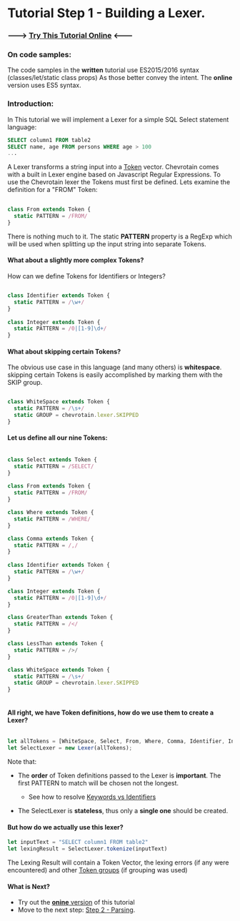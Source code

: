# Tutorial Step 1 - Building a Lexer.

### ---> [Try This Tutorial Online](http://sap.github.io/chevrotain/playground/?example=tutorial%20lexer) <---


### On code samples:
The code samples in the **written** tutorial use ES2015/2016 syntax (classes/let/static class props)
As those better convey the intent. The **online** version uses ES5 syntax.


### Introduction:
In This tutorial we will implement a Lexer for a simple SQL Select statement language:
 ```SQL
 SELECT column1 FROM table2
 SELECT name, age FROM persons WHERE age > 100
 ...
```

A Lexer transforms a string input into a [Token](https://github.com/SAP/chevrotain/blob/master/src/scan/tokens_public.ts#L61) vector.
Chevrotain comes with a built in Lexer engine based on Javascript Regular Expressions.
To use the Chevrotain lexer the Tokens must first be defined.
Lets examine the definition for a "FROM" Token:
 
```Typescript
 
class From extends Token {
  static PATTERN = /FROM/  
}
```
 
There is nothing much to it. The static **PATTERN** property is a RegExp which will be used when splitting up the input string
into separate Tokens.
 
 
#### What about a slightly more complex Tokens? 

How can we define Tokens for Identifiers or Integers?
 
```Typescript

class Identifier extends Token {
  static PATTERN = /\w+/  
}
 
class Integer extends Token {
  static PATTERN = /0|[1-9]\d+/  
}
```


#### What about skipping certain Tokens? 
The obvious use case in this language (and many others) is **whitespace**. skipping certain Tokens is easily
accomplished by marking them with the SKIP group.

```Typescript

class WhiteSpace extends Token {
  static PATTERN = /\s+/
  static GROUP = chevrotain.lexer.SKIPPED
}
```


#### Let us define all our nine Tokens:

```Typescript
 
class Select extends Token {
  static PATTERN = /SELECT/  
}
      
class From extends Token {
  static PATTERN = /FROM/  
}

class Where extends Token {
  static PATTERN = /WHERE/  
}

class Comma extends Token {
  static PATTERN = /,/  
}
  
class Identifier extends Token {
  static PATTERN = /\w+/  
}

class Integer extends Token {
  static PATTERN = /0|[1-9]\d+/  
}

class GreaterThan extends Token {
  static PATTERN = /</  
}

class LessThan extends Token {
  static PATTERN = />/  
}

class WhiteSpace extends Token {
  static PATTERN = /\s+/
  static GROUP = chevrotain.lexer.SKIPPED
}
 
```


#### All right, we have Token definitions, how do we use them to create a Lexer?

```Typescript

let allTokens = [WhiteSpace, Select, From, Where, Comma, Identifier, Integer, GreaterThan, LessThan]
let SelectLexer = new Lexer(allTokens);

```

Note that:
* The **order** of Token definitions passed to the Lexer is **important**.
  The first PATTERN to match will be chosen not the longest.
  * See how to resolve [Keywords vs Identifiers](https://github.com/SAP/chevrotain/blob/master/examples/lexer/keywords_vs_identifiers/keywords_vs_identifiers.js)

* The SelectLexer is **stateless**, thus only a **single one** should be created.    
                          

#### But how do we actually use this lexer?

```Typescript
let inputText = "SELECT column1 FROM table2"
let lexingResult = SelectLexer.tokenize(inputText)
```

The Lexing Result will contain a Token Vector, the lexing errors (if any were encountered)
and other [Token groups](https://github.com/SAP/chevrotain/blob/master/examples/lexer/token_groups/token_groups.js) (if grouping was used)


#### What is Next?
* Try out the [**onine** version](http://sap.github.io/chevrotain/playground/?example=tutorial%20lexer) of this tutorial
* Move to the next step: [Step 2 -  Parsing](https://github.com/SAP/chevrotain/blob/master/docs/tutorial/step2_parsing.md).

